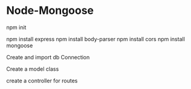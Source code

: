 # Node-Mongoose
npm init

npm install express
npm install body-parser
npm install cors
npm install mongoose

Create and import db Connection

Create a model class

create a controller for routes
